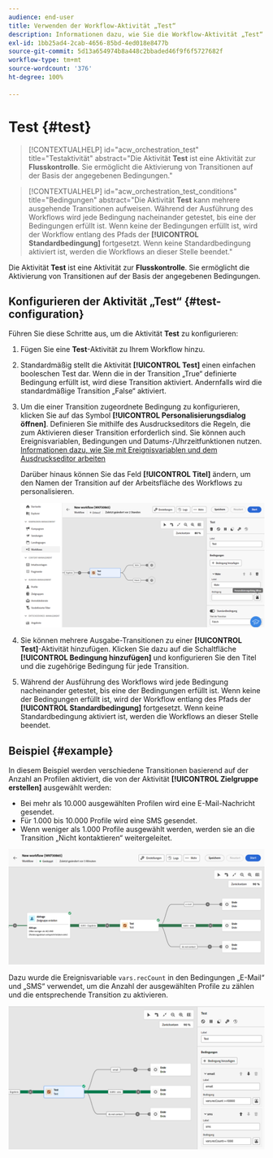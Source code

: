 ```yaml
---
audience: end-user
title: Verwenden der Workflow-Aktivität „Test“
description: Informationen dazu, wie Sie die Workflow-Aktivität „Test“ verwenden
exl-id: 1bb25ad4-2cab-4656-85bd-4ed018e8477b
source-git-commit: 5d13a654974b8a448c2bbaded46f9f6f5727682f
workflow-type: tm+mt
source-wordcount: '376'
ht-degree: 100%

---
```


# Test {#test}

>[!CONTEXTUALHELP]
>id="acw_orchestration_test"
>title="Testaktivität"
>abstract="Die Aktivität **Test** ist eine Aktivität zur **Flusskontrolle**. Sie ermöglicht die Aktivierung von Transitionen auf der Basis der angegebenen Bedingungen."

>[!CONTEXTUALHELP]
>id="acw_orchestration_test_conditions"
>title="Bedingungen"
>abstract="Die Aktivität **Test** kann mehrere ausgehende Transitionen aufweisen. Während der Ausführung des Workflows wird jede Bedingung nacheinander getestet, bis eine der Bedingungen erfüllt ist. Wenn keine der Bedingungen erfüllt ist, wird der Workflow entlang des Pfads der **[!UICONTROL Standardbedingung]** fortgesetzt. Wenn keine Standardbedingung aktiviert ist, werden die Workflows an dieser Stelle beendet."

Die Aktivität **Test** ist eine Aktivität zur **Flusskontrolle**. Sie ermöglicht die Aktivierung von Transitionen auf der Basis der angegebenen Bedingungen.

## Konfigurieren der Aktivität „Test“ {#test-configuration}

Führen Sie diese Schritte aus, um die Aktivität **Test** zu konfigurieren:

1. Fügen Sie eine **Test**-Aktivität zu Ihrem Workflow hinzu.

1. Standardmäßig stellt die Aktivität **[!UICONTROL Test]** einen einfachen booleschen Test dar. Wenn die in der Transition „True“ definierte Bedingung erfüllt ist, wird diese Transition aktiviert. Andernfalls wird die standardmäßige Transition „False“ aktiviert.

1. Um die einer Transition zugeordnete Bedingung zu konfigurieren, klicken Sie auf das Symbol **[!UICONTROL Personalisierungsdialog öffnen]**. Definieren Sie mithilfe des Ausdruckseditors die Regeln, die zum Aktivieren dieser Transition erforderlich sind. Sie können auch Ereignisvariablen, Bedingungen und Datums-/Uhrzeitfunktionen nutzen. [Informationen dazu, wie Sie mit Ereignisvariablen und dem Ausdruckseditor arbeiten](../event-variables.md)

   Darüber hinaus können Sie das Feld **[!UICONTROL Titel]** ändern, um den Namen der Transition auf der Arbeitsfläche des Workflows zu personalisieren.

   ![](../assets/workflow-test-default.png)

1. Sie können mehrere Ausgabe-Transitionen zu einer **[!UICONTROL Test]**-Aktivität hinzufügen. Klicken Sie dazu auf die Schaltfläche **[!UICONTROL Bedingung hinzufügen]** und konfigurieren Sie den Titel und die zugehörige Bedingung für jede Transition.

1. Während der Ausführung des Workflows wird jede Bedingung nacheinander getestet, bis eine der Bedingungen erfüllt ist. Wenn keine der Bedingungen erfüllt ist, wird der Workflow entlang des Pfads der **[!UICONTROL Standardbedingung]** fortgesetzt. Wenn keine Standardbedingung aktiviert ist, werden die Workflows an dieser Stelle beendet.

## Beispiel {#example}

In diesem Beispiel werden verschiedene Transitionen basierend auf der Anzahl an Profilen aktiviert, die von der Aktivität **[!UICONTROL Zielgruppe erstellen]** ausgewählt werden:
* Bei mehr als 10.000 ausgewählten Profilen wird eine E-Mail-Nachricht gesendet.
* Für 1.000 bis 10.000 Profile wird eine SMS gesendet.
* Wenn weniger als 1.000 Profile ausgewählt werden, werden sie an die Transition „Nicht kontaktieren“ weitergeleitet.

![](../assets/workflow-test-example.png)

Dazu wurde die Ereignisvariable `vars.recCount` in den Bedingungen „E-Mail“ und „SMS“ verwendet, um die Anzahl der ausgewählten Profile zu zählen und die entsprechende Transition zu aktivieren.

![](../assets/workflow-test-example-config.png)
